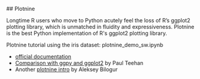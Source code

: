 ## Plotnine 

Longtime R users who move to Python acutely feel the loss of R’s ggplot2 plotting library, which is unmatched in fluidity and 
expressiveness. Plotnine is the best Python implementation of R's ggplot2 plotting library.

Plotnine tutorial using the iris dataset: plotnine_demo_sw.ipynb  
  
- [official documentation](https://plotnine.readthedocs.io/en/stable/index.html)
- [Comparison with ggpy and ggplot2](http://pltn.ca/plotnine-superior-python-ggplot/) by Paul Teehan
- Another [plotnine intro](https://www.kaggle.com/residentmario/grammer-of-graphics-with-plotnine-optional) by Aleksey Bilogur

